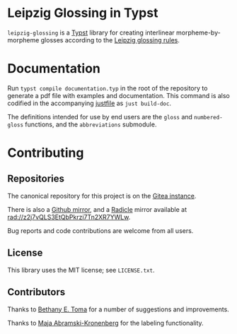 # Leipzig Glossing in Typst

`leipzig-glossing` is a [Typst](https://github.com/typst/typst) library for
creating interlinear morpheme-by-morpheme glosses according to the [Leipzig
glossing rules](https://www.eva.mpg.de/lingua/pdf/Glossing-Rules.pdf).

# Documentation

Run `typst compile documentation.typ` in the root of the repository to
generate a pdf file with examples and documentation. This command is also
codified in the accompanying [justfile](https://github.com/casey/just) as `just
build-doc`.

The definitions intended for use by end users are the `gloss` and
`numbered-gloss` functions, and the `abbreviations` submodule.


# Contributing

## Repositories

The canonical repository for this project is on the [Gitea
instance](https://code.everydayimshuflin.com/greg/typst-lepizig-glossing).

There is also a [Github mirror](https://github.com/neunenak/typst-leipzig-glossing/), and
a [Radicle](https://radicle.xyz) mirror available at <rad://z2j7vQLS3EtQbPkrzi7Tn2XR7YWLw>.

Bug reports and code contributions are welcome from all users.

## License
This library uses the MIT license; see `LICENSE.txt`.

## Contributors

Thanks to [Bethany E. Toma](https://github.com/betoma) for a number of
suggestions and improvements.

Thanks to [Maja Abramski-Kronenberg](https://github.com/rwmpelstilzchen) for
the labeling functionality.
